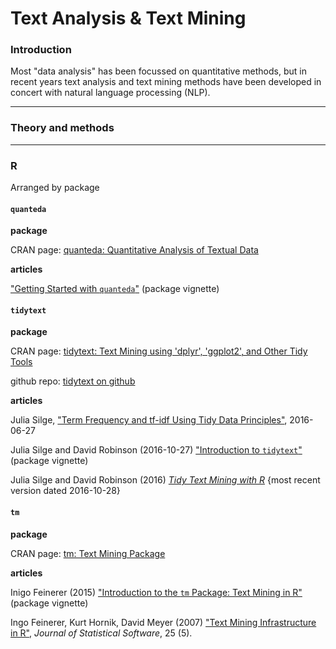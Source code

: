 # Text Analysis & Text Mining

### Introduction

Most "data analysis" has been focussed on quantitative methods, but in recent years text analysis and text mining methods have been developed in concert with natural language processing (NLP).

---
### Theory and methods


---
### R

Arranged by package

#### `quanteda`

**package**

CRAN page: [quanteda: Quantitative Analysis of Textual Data](https://cran.r-project.org/web/packages/quanteda/index.html)


**articles**

["Getting Started with `quanteda`"](https://cran.r-project.org/web/packages/quanteda/vignettes/quickstart.html) (package vignette)


#### `tidytext`

**package**

CRAN page: [tidytext: Text Mining using 'dplyr', 'ggplot2', and Other Tidy Tools](https://cran.r-project.org/web/packages/tidytext/)

github repo: [tidytext on github](https://github.com/juliasilge/tidytext)

**articles**

Julia Silge, ["Term Frequency and tf-idf Using Tidy Data Principles"](http://juliasilge.com/blog/Term-Frequency-tf-idf/), 2016-06-27

[]()

Julia Silge and David Robinson (2016-10-27) ["Introduction to `tidytext`"](https://cran.r-project.org/web/packages/tidytext/vignettes/tidytext.html) (package vignette)

Julia Silge and David Robinson (2016) [_Tidy Text Mining with R_](http://tidytextmining.com/) {most recent version dated 2016-10-28}


#### `tm`

**package**

CRAN page: [tm: Text Mining Package](https://cran.r-project.org/web/packages/tm/index.html)


**articles**

Inigo Feinerer (2015) ["Introduction to the `tm` Package: Text Mining in R"](https://cran.r-project.org/web/packages/tm/vignettes/tm.pdf) (package vignette)

Ingo Feinerer, Kurt Hornik, David Meyer (2007) ["Text Mining Infrastructure in R"](https://www.jstatsoft.org/article/view/v025i05), _Journal of Statistical Software_, 25 (5).


